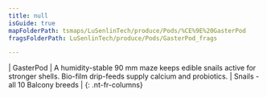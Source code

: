 ```yaml
---
title: null
isGuide: true
mapFolderPath: tsmaps/LuSenlinTech/produce/Pods/%CE%9E%20GasterPod
fragsFolderPath: LuSenlinTech/produce/Pods/GasterPod_frags

---
```



<!-- tsGuideRenderComment {"guide":{"id":"xbLMbz1mT","path":"LuSenlinTech/produce/Pods","fragmentFolderPath":"LuSenlinTech/produce/Pods/GasterPod_frags"},"fragment":{"id":"xbLMbz1mT","topLevelMapKey":"wkNV3B00J5","mapKeyChain":"wkNV3B00J5","guideID":"xbLMbz1Hy","guidePath":"c:/GitHub/MuddySpud/MuddySpud.github.io/tsmaps/LuSenlinTech/produce/Pods/GasterPod.tspod","chartKey":"wkNV3B00J5","isLeaf":false,"options":[{"id":"xbLMcC0vp","option":"GasterPod details","order":1,"isAncillary":true}]}} -->

| GasterPod | A humidity-stable 90 mm maze keeps edible snails active for stronger shells. Bio-film drip-feeds supply calcium and probiotics. | Snails - all 10 Balcony breeds |
{: .nt-fr-columns}
